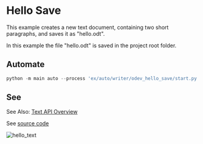 # Hello Save

This example creates a new text document, containing two short paragraphs, and saves it as "hello.odt".

In this example the file "hello.odt" is saved in the project root folder.

## Automate

```python
python -m main auto --process 'ex/auto/writer/odev_hello_save/start.py'
```

## See

See Also: [Text API Overview]

See [source code](./start.py)

![hello_text](https://user-images.githubusercontent.com/4193389/181994435-9e57ae64-39c1-4ca1-8135-62ba2623a5a6.gif)

[Text API Overview]: https://python-ooo-dev-tools.readthedocs.io/en/latest/odev/part2/chapter05.html
